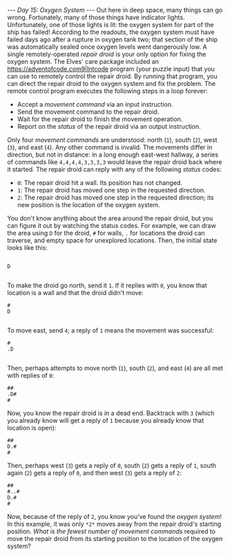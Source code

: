 *--- Day 15: Oxygen System ---*
Out here in deep space, many things can go wrong. Fortunately, many of those things have indicator lights. Unfortunately, one of those lights is lit: the oxygen system for part of the ship has failed!
According to the readouts, the oxygen system must have failed days ago after a rupture in oxygen tank two; that section of the ship was automatically sealed once oxygen levels went dangerously low. A single remotely-operated *repair droid* is your only option for fixing the oxygen system.
The Elves' care package included an <https://adventofcode.com9|Intcode> program (your puzzle input) that you can use to remotely control the repair droid. By running that program, you can direct the repair droid to the oxygen system and fix the problem.
The remote control program executes the following steps in a loop forever:

- Accept a *movement command* via an input instruction.
- Send the movement command to the repair droid.
- Wait for the repair droid to finish the movement operation.
- Report on the *status* of the repair droid via an output instruction.

Only four *movement commands* are understood: north (`1`), south (`2`), west (`3`), and east (`4`). Any other command is invalid. The movements differ in direction, but not in distance: in a long enough east-west hallway, a series of commands like `4,4,4,4,3,3,3,3` would leave the repair droid back where it started.
The repair droid can reply with any of the following *status* codes:

- `0`: The repair droid hit a wall. Its position has not changed.
- `1`: The repair droid has moved one step in the requested direction.
- `2`: The repair droid has moved one step in the requested direction; its new position is the location of the oxygen system.

You don't know anything about the area around the repair droid, but you can figure it out by watching the status codes.
For example, we can draw the area using `D` for the droid, `#` for walls, `.` for locations the droid can traverse, and empty space for unexplored locations.  Then, the initial state looks like this:
```

D


```
To make the droid go north, send it `1`. If it replies with `0`, you know that location is a wall and that the droid didn't move:
```
#
D


```
To move east, send `4`; a reply of `1` means the movement was successful:
```
#
.D


```
Then, perhaps attempts to move north (`1`), south (`2`), and east (`4`) are all met with replies of `0`:
```
##
.D#
#

```
Now, you know the repair droid is in a dead end. Backtrack with `3` (which you already know will get a reply of `1` because you already know that location is open):
```
##
D.#
#

```
Then, perhaps west (`3`) gets a reply of `0`, south (`2`) gets a reply of `1`, south again (`2`) gets a reply of `0`, and then west (`3`) gets a reply of `2`:
```
##
#..#
D.#
#
```
Now, because of the reply of `2`, you know you've found the *oxygen system*! In this example, it was only `*2*` moves away from the repair droid's starting position.
*What is the fewest number of movement commands* required to move the repair droid from its starting position to the location of the oxygen system?
